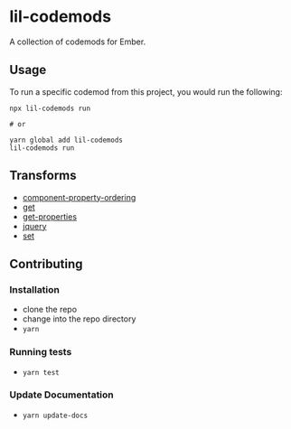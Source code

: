 # lil-codemods

A collection of codemods for Ember.

## Usage

To run a specific codemod from this project, you would run the following:

```
npx lil-codemods run

# or

yarn global add lil-codemods
lil-codemods run
```

## Transforms

<!--TRANSFORMS_START-->
* [component-property-ordering](transforms/component-property-ordering/README.md)
* [get](transforms/get/README.md)
* [get-properties](transforms/get-properties/README.md)
* [jquery](transforms/jquery/README.md)
* [set](transforms/set/README.md)
<!--TRANSFORMS_END-->

## Contributing

### Installation

* clone the repo
* change into the repo directory
* `yarn`

### Running tests

* `yarn test`

### Update Documentation

* `yarn update-docs`